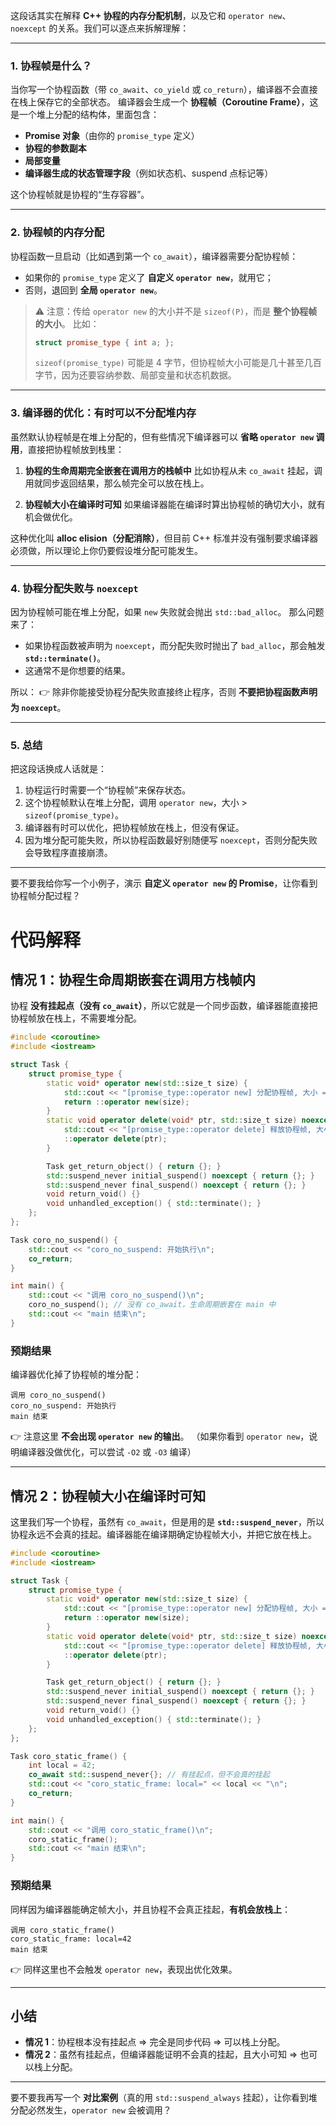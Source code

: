 这段话其实在解释 **C++ 协程的内存分配机制**，以及它和 `operator new`、`noexcept` 的关系。我们可以逐点来拆解理解：

---

### 1. 协程帧是什么？

当你写一个协程函数（带 `co_await`、`co_yield` 或 `co_return`），编译器不会直接在栈上保存它的全部状态。
编译器会生成一个 **协程帧（Coroutine Frame）**，这是一个堆上分配的结构体，里面包含：

* **Promise 对象**（由你的 `promise_type` 定义）
* **协程的参数副本**
* **局部变量**
* **编译器生成的状态管理字段**（例如状态机、suspend 点标记等）

这个协程帧就是协程的“生存容器”。

---

### 2. 协程帧的内存分配

协程函数一旦启动（比如遇到第一个 `co_await`），编译器需要分配协程帧：

* 如果你的 `promise_type` 定义了 **自定义 `operator new`**，就用它；
* 否则，退回到 **全局 `operator new`**。

> ⚠️ 注意：传给 `operator new` 的大小并不是 `sizeof(P)`，而是 **整个协程帧的大小**。
> 比如：
>
> ```cpp
> struct promise_type { int a; };
> ```
>
> `sizeof(promise_type)` 可能是 4 字节，但协程帧大小可能是几十甚至几百字节，因为还要容纳参数、局部变量和状态机数据。

---

### 3. 编译器的优化：有时可以不分配堆内存

虽然默认协程帧是在堆上分配的，但有些情况下编译器可以 **省略 `operator new` 调用**，直接把协程帧放到栈里：

1. **协程的生命周期完全嵌套在调用方的栈帧中**
   比如协程从未 `co_await` 挂起，调用就同步返回结果，那么帧完全可以放在栈上。

2. **协程帧大小在编译时可知**
   如果编译器能在编译时算出协程帧的确切大小，就有机会做优化。

这种优化叫 **alloc elision（分配消除）**，但目前 C++ 标准并没有强制要求编译器必须做，所以理论上你仍要假设堆分配可能发生。

---

### 4. 协程分配失败与 `noexcept`

因为协程帧可能在堆上分配，如果 `new` 失败就会抛出 `std::bad_alloc`。
那么问题来了：

* 如果协程函数被声明为 `noexcept`，而分配失败时抛出了 `bad_alloc`，那会触发 **`std::terminate()`**。
* 这通常不是你想要的结果。

所以：
👉 除非你能接受协程分配失败直接终止程序，否则 **不要把协程函数声明为 `noexcept`**。

---

### 5. 总结

把这段话换成人话就是：

1. 协程运行时需要一个“协程帧”来保存状态。
2. 这个协程帧默认在堆上分配，调用 `operator new`，大小 > `sizeof(promise_type)`。
3. 编译器有时可以优化，把协程帧放在栈上，但没有保证。
4. 因为堆分配可能失败，所以协程函数最好别随便写 `noexcept`，否则分配失败会导致程序直接崩溃。

---

要不要我给你写一个小例子，演示 **自定义 `operator new` 的 Promise**，让你看到协程帧分配过程？



# 代码解释

## 情况 1：协程生命周期嵌套在调用方栈帧内

协程 **没有挂起点（没有 `co_await`）**，所以它就是一个同步函数，编译器能直接把协程帧放在栈上，不需要堆分配。

```cpp
#include <coroutine>
#include <iostream>

struct Task {
    struct promise_type {
        static void* operator new(std::size_t size) {
            std::cout << "[promise_type::operator new] 分配协程帧, 大小 = " << size << "\n";
            return ::operator new(size);
        }
        static void operator delete(void* ptr, std::size_t size) noexcept {
            std::cout << "[promise_type::operator delete] 释放协程帧, 大小 = " << size << "\n";
            ::operator delete(ptr);
        }

        Task get_return_object() { return {}; }
        std::suspend_never initial_suspend() noexcept { return {}; }
        std::suspend_never final_suspend() noexcept { return {}; }
        void return_void() {}
        void unhandled_exception() { std::terminate(); }
    };
};

Task coro_no_suspend() {
    std::cout << "coro_no_suspend: 开始执行\n";
    co_return;
}

int main() {
    std::cout << "调用 coro_no_suspend()\n";
    coro_no_suspend(); // 没有 co_await，生命周期嵌套在 main 中
    std::cout << "main 结束\n";
}
```

### 预期结果

编译器优化掉了协程帧的堆分配：

```
调用 coro_no_suspend()
coro_no_suspend: 开始执行
main 结束
```

👉 注意这里 **不会出现 `operator new` 的输出**。
（如果你看到 `operator new`，说明编译器没做优化，可以尝试 `-O2` 或 `-O3` 编译）

---

## 情况 2：协程帧大小在编译时可知

这里我们写一个协程，虽然有 `co_await`，但是用的是 **`std::suspend_never`**，所以协程永远不会真的挂起。编译器能在编译期确定协程帧大小，并把它放在栈上。

```cpp
#include <coroutine>
#include <iostream>

struct Task {
    struct promise_type {
        static void* operator new(std::size_t size) {
            std::cout << "[promise_type::operator new] 分配协程帧, 大小 = " << size << "\n";
            return ::operator new(size);
        }
        static void operator delete(void* ptr, std::size_t size) noexcept {
            std::cout << "[promise_type::operator delete] 释放协程帧, 大小 = " << size << "\n";
            ::operator delete(ptr);
        }

        Task get_return_object() { return {}; }
        std::suspend_never initial_suspend() noexcept { return {}; }
        std::suspend_never final_suspend() noexcept { return {}; }
        void return_void() {}
        void unhandled_exception() { std::terminate(); }
    };
};

Task coro_static_frame() {
    int local = 42;  
    co_await std::suspend_never{}; // 有挂起点，但不会真的挂起
    std::cout << "coro_static_frame: local=" << local << "\n";
    co_return;
}

int main() {
    std::cout << "调用 coro_static_frame()\n";
    coro_static_frame();
    std::cout << "main 结束\n";
}
```

### 预期结果

同样因为编译器能确定帧大小，并且协程不会真正挂起，**有机会放栈上**：

```
调用 coro_static_frame()
coro_static_frame: local=42
main 结束
```

👉 同样这里也不会触发 `operator new`，表现出优化效果。

---

## 小结

* **情况 1**：协程根本没有挂起点 ⇒ 完全是同步代码 ⇒ 可以栈上分配。
* **情况 2**：虽然有挂起点，但编译器能证明不会真的挂起，且大小可知 ⇒ 也可以栈上分配。

---

要不要我再写一个 **对比案例**（真的用 `std::suspend_always` 挂起），让你看到堆分配必然发生，`operator new` 会被调用？
